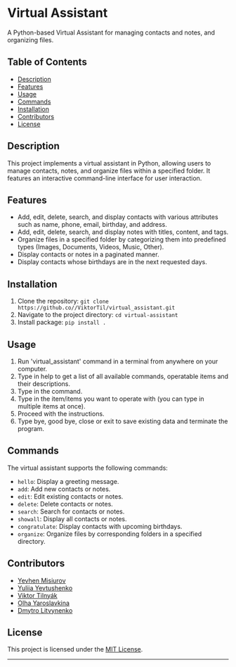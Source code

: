 # Virtual Assistant

A Python-based Virtual Assistant for managing contacts and notes, and organizing files.

## Table of Contents

- [Description](#description)
- [Features](#features)
- [Usage](#usage)
- [Commands](#commands)
- [Installation](#installation)
- [Contributors](#contributors)
- [License](#license)

## Description

This project implements a virtual assistant in Python, allowing users to manage contacts, notes, and organize files within a specified folder. It features an interactive command-line interface for user interaction.

## Features

- Add, edit, delete, search, and display contacts with various attributes such as name, phone, email, birthday, and address.
- Add, edit, delete, search, and display notes with titles, content, and tags.
- Organize files in a specified folder by categorizing them into predefined types (Images, Documents, Videos, Music, Other).
- Display contacts or notes in a paginated manner.
- Display contacts whose birthdays are in the next requested days.

## Installation

1. Clone the repository: `git clone https://github.co//ViktorTil/virtual_assistant.git`
2. Navigate to the project directory: `cd virtual-assistant`
3. Install package: `pip install .`

## Usage

1. Run 'virtual_assistant' command in a terminal from anywhere on your computer.
2. Type in help to get a list of all available commands, operatable items and their descriptions.
3. Type in the command.
4. Type in the item/items you want to operate with (you can type in multiple items at once).
5. Proceed with the instructions.
6. Type bye, good bye, close or exit to save existing data and terminate the program.

## Commands

The virtual assistant supports the following commands:

- `hello`: Display a greeting message.
- `add`: Add new contacts or notes.
- `edit`: Edit existing contacts or notes.
- `delete`: Delete contacts or notes.
- `search`: Search for contacts or notes.
- `showall`: Display all contacts or notes.
- `congratulate`: Display contacts with upcoming birthdays.
- `organize`: Organize files by corresponding folders in a specified directory.

## Contributors

- [Yevhen Misiurov](https://github.com/zhenyamisyuryow)
- [Yuliia Yevtushenko](https://github.com/julia-yvtshnk)
- [Viktor Tilnyák](https://github.com/ViktorTil)
- [Olha Yaroslavkina](https://github.com/OlgaYaroslavkina)
- [Dmytro Litvynenko](https://github.com/litvinushka)

## License

This project is licensed under the [MIT License](LICENSE).

---
